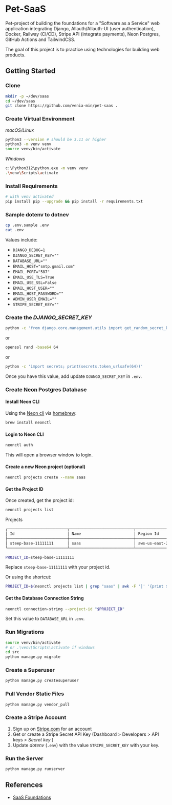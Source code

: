 # Pet-SaaS

Pet-project of building the foundations for a "Software as a Service" web application integrating Django, Allauth/Allauth-UI (user authentication), Docker, Railway (CI/CD), Stripe API (integrate payments), Neon Postgres, GitHub Actions and TailwindCSS.

The goal of this project is to practice using technologies for building web products.

## Getting Started

### Clone
```bash
mkdir -p ~/dev/saas
cd ~/dev/saas
git clone https://github.com/venia-min/pet-saas .
```

### Create Virtual Environment

*macOS/Linux*
```bash
python3 --version # should be 3.11 or higher
python3 -m venv venv
source venv/bin/activate
```

*Windows*
```bash
c:\Python312\python.exe -m venv venv
.\venv\Scripts\activate
```

### Install Requirements
```bash
# with venv activated
pip install pip --upgrade && pip install -r requirements.txt
```

### Sample dotenv to dotnev

```bash
cp .env.sample .env
cat .env
```
Values include:
- `DJANGO_DEBUG=1`
- `DJANGO_SECRET_KEY=""`
- `DATABASE_URL=""`
- `EMAIL_HOST="smtp.gmail.com"`
- `EMAIL_PORT="587"`
- `EMAIL_USE_TLS=True`
- `EMAIL_USE_SSL=False`
- `EMAIL_HOST_USER=""`
- `EMAIL_HOST_PASSWORD=""`
- `ADMIN_USER_EMAIL=""`
- `STRIPE_SECRET_KEY=""`


### Create the _DJANGO_SECRET_KEY_

```bash
python -c 'from django.core.management.utils import get_random_secret_key; print(get_random_secret_key())'
```
or
```bash
openssl rand -base64 64
```
or
```bash
python -c 'import secrets; print(secrets.token_urlsafe(64))'
```

Once you have this value, add update `DJANGO_SECRET_KEY` in `.env`.


### Create [Neon](https://neon.tech/) Postgres Database


#### Install Neon CLI
Using the [Neon cli](https://neon.tech/docs/reference/cli-install) via [homebrew](https://brew.sh/):

```bash
brew install neonctl
```

#### Login to Neon CLI

```bash
neonctl auth
```
This will open a browser window to login.

####  Create a new Neon project (optional)
```bash
neonctl projects create --name saas
```

#### Get the Project ID

Once created, get the project id: 

```bash
neonctl projects list
```
Projects

```bash
┌──────────────────────────┬────────────────────────────┬───────────────┬──────────────────────┐
│ Id                       │ Name                       │ Region Id     │ Created At           │
├──────────────────────────┼────────────────────────────┼───────────────┼──────────────────────┤
│ steep-base-11111111      │ saas                       │ aws-us-east-2 │ 2024-10-02T02:04:08Z │
└──────────────────────────┴────────────────────────────┴───────────────┴──────────────────────┘
```

```bash
PROJECT_ID=steep-base-11111111
```
Replace `steep-base-11111111` with your project id.

Or using the shortcut:

```bash
PROJECT_ID=$(neonctl projects list | grep "saas" | awk -F '│' '{print $2}' | xargs)
```

#### Get the Database Connection String

```bash
neonctl connection-string --project-id "$PROJECT_ID"
```
Set this value to `DATABASE_URL` in `.env`. 


### Run Migrations

```bash
source venv/bin/activate 
# or .\venv\Scripts\activate if windows
cd src
python manage.py migrate
```

### Create a Superuser

```bash
python manage.py createsuperuser
```

### Pull Vendor Static Files

```bash
python manage.py vendor_pull
```


### Create a Stripe Account

1. Sign up on [Stripe.com](https://www.stripe.com) for an account
2. Get or create a Stripe Secret API Key (Dashboard > Developers > API keys > _Secret key_ )
3. Update _dotenv_ (`.env`) with the value `STRIPE_SECRET_KEY` with your key.


### Run the Server

```bash
python manage.py runserver
```

## References

- [SaaS Foundations](https://github.com/codingforentrepreneurs/SaaS-Foundations)

